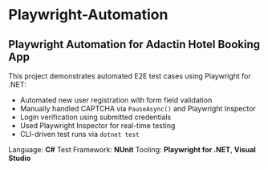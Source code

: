 # Playwright-Automation

## Playwright Automation for Adactin Hotel Booking App

This project demonstrates automated E2E test cases using Playwright for .NET:

- Automated new user registration with form field validation
- Manually handled CAPTCHA via `PauseAsync()` and Playwright Inspector
- Login verification using submitted credentials
- Used Playwright Inspector for real-time testing
- CLI-driven test runs via `dotnet test`

Language: **C#**
Test Framework: **NUnit**
Tooling: **Playwright for .NET**, **Visual Studio**
